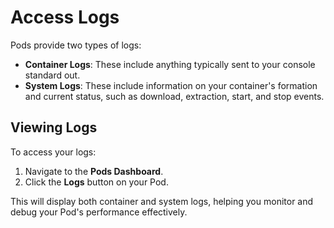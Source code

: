# Access Logs

Pods provide two types of logs:

- **Container Logs**: These include anything typically sent to your console standard out.
- **System Logs**: These include information on your container's formation and current status, such as download, extraction, start, and stop events.

## Viewing Logs

To access your logs:

1. Navigate to the **Pods Dashboard**.
2. Click the **Logs** button on your Pod.

This will display both container and system logs, helping you monitor and debug your Pod's performance effectively.